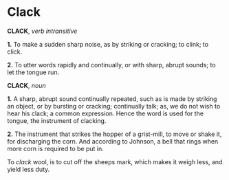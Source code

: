 # Clack

**CLACK**, _verb intransitive_

**1.** To make a sudden sharp noise, as by striking or cracking; to clink; to click.

**2.** To utter words rapidly and continually, or with sharp, abrupt sounds; to let the tongue run.

**CLACK**, _noun_

**1.** A sharp, abrupt sound continually repeated, such as is made by striking an object, or by bursting or cracking; continually talk; as, we do not wish to hear his clack; a common expression. Hence the word is used for the tongue, the instrument of clacking.

**2.** The instrument that strikes the hopper of a grist-mill, to move or shake it, for discharging the corn. And according to Johnson, a bell that rings when more corn is required to be put in.

To _clack_ wool, is to cut off the sheeps mark, which makes it weigh less, and yield less duty.